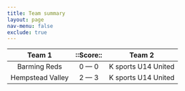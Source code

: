 ```yaml
---
title: Team summary
layout: page
nav-menu: false
exclude: true
---
```




|      Team 1      |  ::Score::  |       Team 2        |
|:----------------:|:-----------:|:-------------------:|
|   Barming Reds   | 0 &mdash; 0 | K sports U14 United |
| Hempstead Valley | 2 &mdash; 3 | K sports U14 United |

 <br /><br /><br />